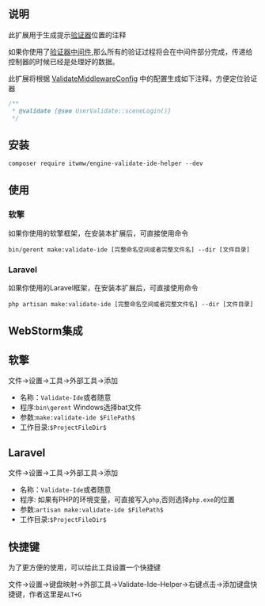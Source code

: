 ## 说明
此扩展用于生成提示[验证器](https://v.neww7.com)位置的注释

如果你使用了[验证器中间件](https://v.neww7.com/2/Middleware.html),那么所有的验证过程将会在中间件部分完成，传递给控制器的时候已经是处理好的数据。

此扩展将根据 [ValidateMiddlewareConfig](https://v.neww7.com/2/Middleware.html) 中的配置生成如下注释，方便定位验证器
```php
/**
 * @validate {@see UserValidate::sceneLogin()}
 */
```
## 安装
```shell
composer require itwmw/engine-validate-ide-helper --dev
```
## 使用
### 软擎
如果你使用的软擎框架，在安装本扩展后，可直接使用命令
```shell
bin/gerent make:validate-ide [完整命名空间或者完整文件名] --dir [文件目录]
```
### Laravel
如果你使用的Laravel框架，在安装本扩展后，可直接使用命令
```shell
php artisan make:validate-ide [完整命名空间或者完整文件名] --dir [文件目录]
```
## WebStorm集成
## 软擎
文件->设置->工具->外部工具->添加
- 名称：`Validate-Ide`或者随意
- 程序:`bin\gerent` Windows选择bat文件
- 参数:`make:validate-ide $FilePath$`
- 工作目录:`$ProjectFileDir$`
## Laravel
文件->设置->工具->外部工具->添加
- 名称：`Validate-Ide`或者随意
- 程序: 如果有PHP的环境变量，可直接写入`php`,否则选择`php.exe`的位置
- 参数:`artisan make:validate-ide $FilePath$`
- 工作目录:`$ProjectFileDir$`

## 快捷键
为了更方便的使用，可以给此工具设置一个快捷键

文件->设置->键盘映射->外部工具->Validate-Ide-Helper->右键点击->添加键盘快捷键，作者这里是`ALT+G`